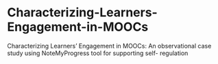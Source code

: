 # Characterizing-Learners-Engagement-in-MOOCs
Characterizing Learners’ Engagement in MOOCs: An observational case study using NoteMyProgress tool for supporting self- regulation
